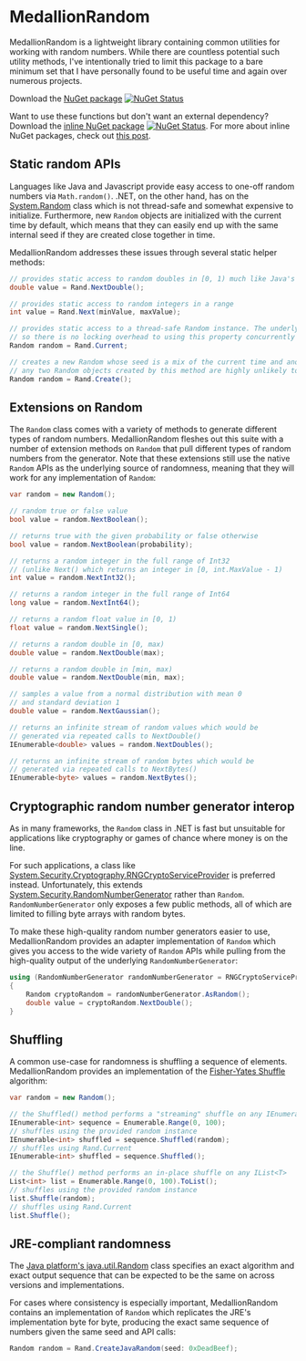 ﻿MedallionRandom
==============

MedallionRandom is a lightweight library containing common utilities for working with random numbers. While there are countless potential such utility methods, I've intentionally tried to limit this package to a bare minimum set that I have personally found to be useful time and again over numerous projects.

Download the [NuGet package](https://www.nuget.org/packages/MedallionRandom) [![NuGet Status](http://img.shields.io/nuget/v/MedallionRandom.svg?style=flat)](https://www.nuget.org/packages/MedallionRandom/)

Want to use these functions but don't want an external dependency? Download the [inline NuGet package](https://www.nuget.org/packages/MedallionRandom.Inline/) [![NuGet Status](http://img.shields.io/nuget/v/MedallionRandom.Inline.svg?style=flat)](https://www.nuget.org/packages/MedallionRandom.Inline/). For more about inline NuGet packages, check out [this post](http://www.codeducky.org/inline-nuget-packages-a-solution-to-the-problem-of-utility-libraries/).

## Static random APIs
Languages like Java and Javascript provide easy access to one-off random numbers via `Math.random()`. .NET, on the other hand, has on the <a href="https://msdn.microsoft.com/en-us/library/system.random.aspx">System.Random</a> class which is not thread-safe and somewhat expensive to initialize. Furthermore, new `Random` objects are initialized with the current time by default, which means that they can easily end up with the same internal seed if they are created close together in time. 

MedallionRandom addresses these issues through several static helper methods:

```C#
// provides static access to random doubles in [0, 1) much like Java's Math.random()
double value = Rand.NextDouble();

// provides static access to random integers in a range
int value = Rand.Next(minValue, maxValue);

// provides static access to a thread-safe Random instance. The underlying state is ThreadStatic
// so there is no locking overhead to using this property concurrently on many threads
Random random = Rand.Current;

// creates a new Random whose seed is a mix of the current time and another random value such that
// any two Random objects created by this method are highly unlikely to have the same seed
Random random = Rand.Create();
```

## Extensions on Random

The `Random` class comes with a variety of methods to generate different types of random numbers. MedallionRandom fleshes out this suite with a number of extension methods on `Random` that pull different types of random numbers from the generator. Note that these extensions still use the native `Random` APIs as the underlying source of randomness, meaning that they will work for any implementation of `Random`:

```C#
var random = new Random();

// random true or false value
bool value = random.NextBoolean();

// returns true with the given probability or false otherwise
bool value = random.NextBoolean(probability);

// returns a random integer in the full range of Int32
// (unlike Next() which returns an integer in [0, int.MaxValue - 1)
int value = random.NextInt32();

// returns a random integer in the full range of Int64
long value = random.NextInt64();

// returns a random float value in [0, 1)
float value = random.NextSingle();

// returns a random double in [0, max)
double value = random.NextDouble(max);

// returns a random double in [min, max)
double value = random.NextDouble(min, max);

// samples a value from a normal distribution with mean 0
// and standard deviation 1
double value = random.NextGaussian();

// returns an infinite stream of random values which would be
// generated via repeated calls to NextDouble()
IEnumerable<double> values = random.NextDoubles();

// returns an infinite stream of random bytes which would be
// generated via repeated calls to NextBytes()
IEnumerable<byte> values = random.NextBytes();
```

## Cryptographic random number generator interop

As in many frameworks, the `Random` class in .NET is fast but unsuitable for applications like cryptography or games of chance where money is on the line. 

For such applications, a class like <a href="https://msdn.microsoft.com/en-us/library/system.security.cryptography.rngcryptoserviceprovider.aspx">System.Security.Cryptography.RNGCryptoServiceProvider</a> is preferred instead. Unfortunately, this extends <a href="https://msdn.microsoft.com/en-us/library/system.security.cryptography.randomnumbergenerator.aspx">System.Security.RandomNumberGenerator</a> rather than `Random`. `RandomNumberGenerator` only exposes a few public methods, all of which are limited to filling byte arrays with random bytes. 

To make these high-quality random number generators easier to use, MedallionRandom provides an adapter implementation of `Random` which gives you access to the wide variety of `Random` APIs while pulling from the high-quality output of the underlying `RandomNumberGenerator`:

```C#
using (RandomNumberGenerator randomNumberGenerator = RNGCryptoServiceProvider.Create())
{
	Random cryptoRandom = randomNumberGenerator.AsRandom();
	double value = cryptoRandom.NextDouble();
}
```

## Shuffling

A common use-case for randomness is shuffling a sequence of elements. MedallionRandom provides an implementation of the <a href="https://en.wikipedia.org/wiki/Fisher%E2%80%93Yates_shuffle">Fisher-Yates Shuffle</a> algorithm:

```C#
var random = new Random();

// the Shuffled() method performs a "streaming" shuffle on any IEnumerable<T>
IEnumerable<int> sequence = Enumerable.Range(0, 100);
// shuffles using the provided random instance
IEnumerable<int> shuffled = sequence.Shuffled(random);
// shuffles using Rand.Current
IEnumerable<int> shuffled = sequence.Shuffled();

// the Shuffle() method performs an in-place shuffle on any IList<T>
List<int> list = Enumerable.Range(0, 100).ToList();
// shuffles using the provided random instance
list.Shuffle(random);
// shuffles using Rand.Current
list.Shuffle();
```

## JRE-compliant randomness
The <a href="https://docs.oracle.com/javase/8/docs/api/java/util/Random.html">Java platform's java.util.Random</a> class specifies an exact algorithm and exact output sequence that can be expected to be the same on across versions and implementations. 

For cases where consistency is especially important, MedallionRandom contains an implementation of `Random` which replicates the JRE's implementation byte for byte, producing the exact same sequence of numbers given the same seed and API calls:

```C#
Random random = Rand.CreateJavaRandom(seed: 0xDeadBeef);
```